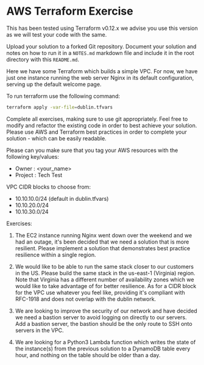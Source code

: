# AWS Terraform Exercise

This has been tested using Terraform v0.12.x we advise you use this version as we will test your code with the same.

Upload your solution to a forked Git repository. Document your solution and notes on how to run it in a `NOTES.md` markdown file and include it in the root directory with this `README.md`.

Here we have some Terraform which builds a simple VPC. For now, we have just one instance running the web server Nginx in its default configuration, serving up the default welcome page.

To run terraform use the following command:

```bash
terraform apply -var-file=dublin.tfvars
```

Complete all exercises, making sure to use git appropriately. Feel free to modify and refactor the existing code in order to best achieve your solution. Please use AWS and Terraform best practices in order to complete your solution - which can be easily readable.

Please can you make sure that you tag your AWS resources with the following key/values:
- Owner : <your_name>
- Project : Tech Test

VPC CIDR blocks to choose from:
- 10.10.10.0/24 (default in dublin.tfvars)
- 10.10.20.0/24
- 10.10.30.0/24

Exercises:

1. The EC2 instance running Nginx went down over the weekend and we had an outage, it's been decided that we need a solution that is more resilient. Please implement a solution that demonstrates best practice resilience within a single region.

2. We would like to be able to run the same stack closer to our customers in the US. Please build the same stack in the us-east-1 (Virginia) region. Note that Virginia has a different number of availability zones which we would like to take advantage of for better resilience. As for a CIDR block for the VPC use whatever you feel like, providing it's compliant with RFC-1918 and does not overlap with the dublin network.

3. We are looking to improve the security of our network and have decided we need a bastion server to avoid logging on directly to our servers. Add a bastion server, the bastion should be the only route to SSH onto servers in the VPC.

4. We are looking for a Python3 Lambda function which writes the state of the instance(s) from the previous solution to a DynamoDB table every hour, and nothing on the table should be older than a day.
